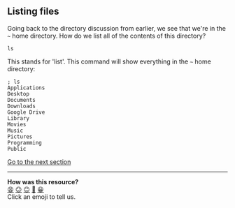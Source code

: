## Listing files
Going back to the directory discussion from earlier, we see that we're in the `~` home directory. How do we list all of the contents of this directory?

`ls`

This stands for 'list'. This command will show everything in the `~` home directory:

```shell
; ls
Applications
Desktop
Documents
Downloads
Google Drive
Library
Movies
Music
Pictures
Programming
Public

```

[Go to the next section](./04_changing_directories.md)


<!-- BEGIN GENERATED SECTION DO NOT EDIT -->

---

**How was this resource?**  
[😫](https://airtable.com/shrUJ3t7KLMqVRFKR?prefill_Repository=course&prefill_File=foundations/command_line/03_listing_files.md&prefill_Sentiment=😫) [😕](https://airtable.com/shrUJ3t7KLMqVRFKR?prefill_Repository=course&prefill_File=foundations/command_line/03_listing_files.md&prefill_Sentiment=😕) [😐](https://airtable.com/shrUJ3t7KLMqVRFKR?prefill_Repository=course&prefill_File=foundations/command_line/03_listing_files.md&prefill_Sentiment=😐) [🙂](https://airtable.com/shrUJ3t7KLMqVRFKR?prefill_Repository=course&prefill_File=foundations/command_line/03_listing_files.md&prefill_Sentiment=🙂) [😀](https://airtable.com/shrUJ3t7KLMqVRFKR?prefill_Repository=course&prefill_File=foundations/command_line/03_listing_files.md&prefill_Sentiment=😀)  
Click an emoji to tell us.

<!-- END GENERATED SECTION DO NOT EDIT -->
